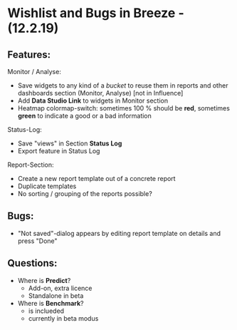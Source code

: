
# Wishlist and Bugs in Breeze - (12.2.19)

## Features:
Monitor / Analyse:
* Save widgets to any kind of a _bucket_ to reuse them in reports and other dashboards section (Monitor, Analyse) [not in Influence]
* Add **Data Studio Link** to widgets in Monitor section
* Heatmap colormap-switch: sometimes 100 % should be **red**, sometimes **green** to indicate a good or a bad information

Status-Log:
* Save "views" in Section **Status Log**
* Export feature in Status Log

Report-Section:
* Create a new report template out of a concrete report
* Duplicate templates
* No sorting / grouping of the reports possible? 

## Bugs:
* "Not saved"-dialog appears by editing report template on details and press "Done"

## Questions:
* Where is **Predict**?
	* Add-on, extra licence
	* Standalone in beta
* Where is **Benchmark**?
	* is inclueded
	* currently in beta modus 

<!--stackedit_data:
eyJoaXN0b3J5IjpbMTkxNDk5ODg4MCwtMjA0NzcxMzkyMV19
-->